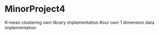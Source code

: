 # MinorProject4
K-mean clustering own library implementation #our own 1 dimension data implementation
